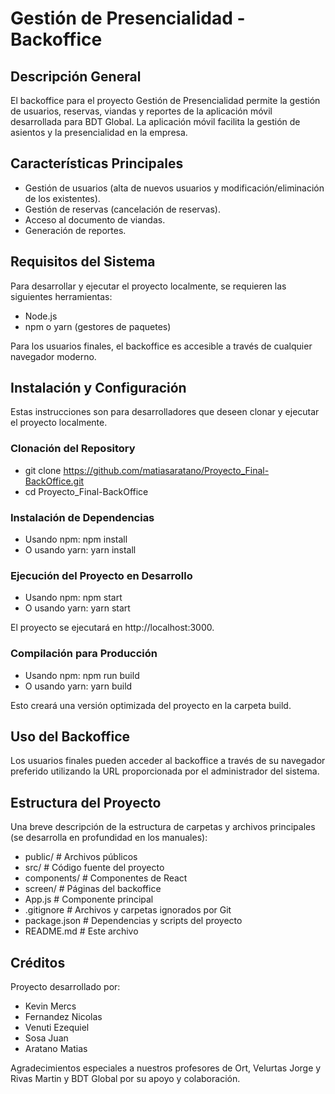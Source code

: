 # Gestión de Presencialidad - Backoffice

## Descripción General 

El backoffice para el proyecto Gestión de Presencialidad permite la gestión de usuarios, reservas, viandas y reportes de la aplicación móvil desarrollada para BDT Global. La aplicación móvil facilita la gestión de asientos y la presencialidad en la empresa.

## Características Principales

- Gestión de usuarios (alta de nuevos usuarios y modificación/eliminación de los existentes).
- Gestión de reservas (cancelación de reservas).
- Acceso al documento de viandas.
- Generación de reportes.

## Requisitos del Sistema

Para desarrollar y ejecutar el proyecto localmente, se requieren las siguientes herramientas:

- Node.js
- npm o yarn (gestores de paquetes)

Para los usuarios finales, el backoffice es accesible a través de cualquier navegador moderno.

## Instalación y Configuración

Estas instrucciones son para desarrolladores que deseen clonar y ejecutar el proyecto localmente.

### Clonación del Repository

- git clone https://github.com/matiasaratano/Proyecto_Final-BackOffice.git
- cd Proyecto_Final-BackOffice

### Instalación de Dependencias

- Usando npm: npm install
- O usando yarn: yarn install

### Ejecución del Proyecto en Desarrollo

- Usando npm: npm start
- O usando yarn: yarn start

El proyecto se ejecutará en http://localhost:3000.

### Compilación para Producción

- Usando npm: npm run build
- O usando yarn: yarn build

Esto creará una versión optimizada del proyecto en la carpeta build.

## Uso del Backoffice

Los usuarios finales pueden acceder al backoffice a través de su navegador preferido utilizando la URL proporcionada por el administrador del sistema.

## Estructura del Proyecto

Una breve descripción de la estructura de carpetas y archivos principales (se desarrolla en profundidad en los manuales):

- public/ # Archivos públicos
- src/ # Código fuente del proyecto
- components/ # Componentes de React
- screen/ # Páginas del backoffice
- App.js # Componente principal
- .gitignore # Archivos y carpetas ignorados por Git
- package.json # Dependencias y scripts del proyecto
- README.md # Este archivo

## Créditos

Proyecto desarrollado por:

- Kevin Mercs
- Fernandez Nicolas
- Venuti Ezequiel
- Sosa Juan
- Aratano Matias

Agradecimientos especiales a nuestros profesores de Ort, Velurtas Jorge y Rivas Martin y BDT Global por su apoyo y colaboración.
